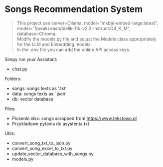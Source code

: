 # Songs Recommendation System

>This project use server=Ollama, model="mxbai-embed-large:latest", model="SpeakLeash/bielik-11b-v2.3-instruct:Q4_K_M", database=Chroma.  
>Modify the models.py file and adjust the Models class appropriately for the LLM and Embedding models.  
>In the .env file you can add the online API access keys.  


Simpy run your Assistant:
- chat.py

Folders:
- songs: songs texts as '.txt'
- data: songs texts as '.json'
- db: vector database

Files:
- Piosenki.xlsx: songs scrapped from https://www.tekstowo.pl
- Przykladowe pytania do asystenta.txt

Utils:
- convert_song_txt_to_json.py
- convert_song_excel_to_txt.py
- update_vector_database_with_songs.py
- models.py
